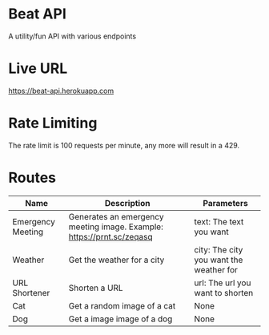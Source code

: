 # Beat API

A utility/fun API with various endpoints

# Live URL

https://beat-api.herokuapp.com

# Rate Limiting

The rate limit is 100 requests per minute, any more will result in a 429.

# Routes

| Name              | Description                                                           | Parameters                              |
| ----------------- | --------------------------------------------------------------------- | --------------------------------------- |
| Emergency Meeting | Generates an emergency meeting image. Example: https://prnt.sc/zeqasq | text: The text you want                 |
| Weather           | Get the weather for a city                                            | city: The city you want the weather for |
| URL Shortener     | Shorten a URL                                                         | url: The url you want to shorten        |
| Cat               | Get a random image of a cat                                           | None                                    |
| Dog               | Get a image image of a dog                                            | None                                    |
